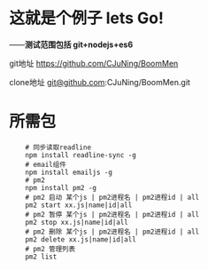 # 这就是个例子 lets Go!
——**测试范围包括 git+nodejs+es6**

git地址 https://github.com/CJuNing/BoomMen  
   
clone地址 git@github.com:CJuNing/BoomMen.git  

# 所需包  
``` shell
    # 同步读取readline
    npm install readline-sync -g
    # email组件
    npm install emailjs -g
    # pm2
    npm install pm2 -g
    # pm2 启动 某个js | pm2进程名 | pm2进程id | all
    pm2 start xx.js|name|id|all
    # pm2 暂停 某个js | pm2进程名 | pm2进程id | all
    pm2 stop xx.js|name|id|all
    # pm2 删除 某个js | pm2进程名 | pm2进程id | all
    pm2 delete xx.js|name|id|all
    # pm2 管理列表
    pm2 list
```
